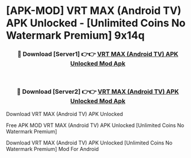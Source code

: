 # [APK-MOD] VRT MAX (Android TV) APK Unlocked - [Unlimited Coins No Watermark Premium] 9x14q



<div align="center">
<h3>🔴 Download [Server1] 👉👉 <a href="https://momento.my/?title=VRT_MAX_(Android_TV)_APK_Unlocked">VRT MAX (Android TV) APK Unlocked Mod Apk</a></h3><br>

<h3>🔴 Download [Server2] 👉👉 <a href="https://momento.my/?title=VRT_MAX_(Android_TV)_APK_Unlocked">VRT MAX (Android TV) APK Unlocked Mod Apk</a></h3>
</div>



Download VRT MAX (Android TV) APK Unlocked 

Free APK MOD VRT MAX (Android TV) APK Unlocked [Unlimited Coins No Watermark Premium]

Download VRT MAX (Android TV) APK Unlocked [Unlimited Coins No Watermark Premium] Mod For Android
